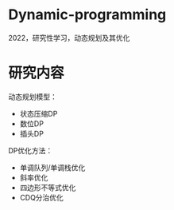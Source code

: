 # Dynamic-programming
2022，研究性学习，动态规划及其优化

# 研究内容

动态规划模型：

- 状态压缩DP
- 数位DP
- 插头DP

DP优化方法：

- 单调队列/单调栈优化
- 斜率优化
- 四边形不等式优化
- CDQ分治优化
